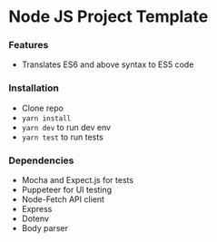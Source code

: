 # Node JS Project Template

### Features
* Translates ES6 and above syntax to ES5 code

### Installation
* Clone repo
* `yarn install`
* `yarn dev` to run dev env
* `yarn test` to run tests

### Dependencies
* Mocha and Expect.js for tests
* Puppeteer for UI testing
* Node-Fetch API client
* Express
* Dotenv
* Body parser
